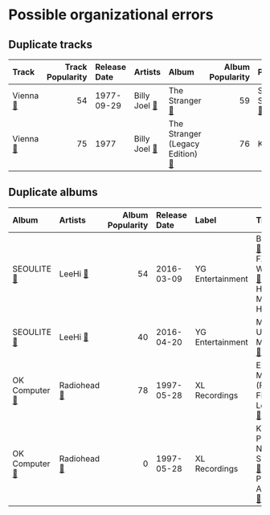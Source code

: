 # Possible organizational errors

## Duplicate tracks

| Track | Track Popularity | Release Date | Artists | Album | Album Popularity | Playlists | Label | 💚 |
|:---|---:|:---|:---|:---|---:|:---|:---|:---|
| Vienna [🔗](https://open.spotify.com/track/7gREIuHognJFspylIDJ94p) | 54 | 1977-09-29 | Billy Joel [🔗](https://open.spotify.com/artist/6zFYqv1mOsgBRQbae3JJ9e) | The Stranger [🔗](https://open.spotify.com/album/3IILMjMMnoN2sKzgesX8KV) | 59 | Singer-Songwriter [🔗](https://open.spotify.com/playlist/3aNr3GFiAvm1utXDyFOpAR) | Columbia | 💚 |
| Vienna [🔗](https://open.spotify.com/track/4U45aEWtQhrm8A5mxPaFZ7) | 75 | 1977 | Billy Joel [🔗](https://open.spotify.com/artist/6zFYqv1mOsgBRQbae3JJ9e) | The Stranger (Legacy Edition) [🔗](https://open.spotify.com/album/1Mhn9VosyjtWn4dMPFlna6) | 76 | Karaoke [🔗](https://open.spotify.com/playlist/784bxrrG3W6L0naOkaCL5F) | Columbia/Legacy | |

## Duplicate albums

| Album | Artists | Album Popularity | Release Date | Label | Tracks | Playlists |
|:---|:---|---:|:---|:---|:---|:---|
| SEOULITE [🔗](https://open.spotify.com/album/2c41Flo2HQgy0A9P3xuSFf) | LeeHi [🔗](https://open.spotify.com/artist/7cVZApDoQZpS447nHTsNqu) | 54 | 2016-03-09 | YG Entertainment | BREATHE [🔗](https://open.spotify.com/track/6G4z9WbxyEeWdEQTfShACT),<br>FXXK WIT US [🔗](https://open.spotify.com/track/6wj3blmFAG2pNWQ40Yuaq8),<br>HOLD MY HAND [🔗](https://open.spotify.com/track/7bwSMCwF2C4cK2W97H6oCA) | K-Pop Favorites [🔗](https://open.spotify.com/playlist/1ZbxKv1noxwZ4zFgRNEFIo),<br>K-Pop [🔗](https://open.spotify.com/playlist/0Xp2gQ9p4VMgt5HauIfIq7) |
| SEOULITE [🔗](https://open.spotify.com/album/3cGyWEJaQlj7kCdKBCOGeb) | LeeHi [🔗](https://open.spotify.com/artist/7cVZApDoQZpS447nHTsNqu) | 40 | 2016-04-20 | YG Entertainment | MISSING U [🔗](https://open.spotify.com/track/4uk677I1lb0ZPSXGhL2FcA),<br>MY STAR [🔗](https://open.spotify.com/track/42Dl2MOplqImwLoIPMv6Me) | K-Pop [🔗](https://open.spotify.com/playlist/0Xp2gQ9p4VMgt5HauIfIq7) |
| OK Computer [🔗](https://open.spotify.com/album/6dVIqQ8qmQ5GBnJ9shOYGE) | Radiohead [🔗](https://open.spotify.com/artist/4Z8W4fKeB5YxbusRsdQVPb) | 78 | 1997-05-28 | XL Recordings | Exit Music (For A Film) [🔗](https://open.spotify.com/track/0z1o5L7HJx562xZSATcIpY),<br>Let Down [🔗](https://open.spotify.com/track/2fuYa3Lx06QQJAm0MjztKr) | Check Out Later [🔗](https://open.spotify.com/playlist/2FgMW8NMJOZgvHtvDOWBCe) |
| OK Computer [🔗](https://open.spotify.com/album/7dxKtc08dYeRVHt3p9CZJn) | Radiohead [🔗](https://open.spotify.com/artist/4Z8W4fKeB5YxbusRsdQVPb) | 0 | 1997-05-28 | XL Recordings | Karma Police [🔗](https://open.spotify.com/track/3SVAN3BRByDmHOhKyIDxfC),<br>No Surprises [🔗](https://open.spotify.com/track/1bSpwPhAxZwlR2enJJsv7U),<br>Paranoid Android [🔗](https://open.spotify.com/track/2nTsKOXIVGDf2iPeVQO2Gm) | Indie/Alternative [🔗](https://open.spotify.com/playlist/4Xh0xXGeyxbMXBDsxluPsa) |
